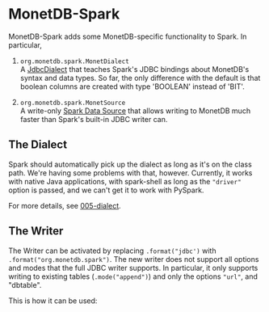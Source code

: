 # MonetDB-Spark

MonetDB-Spark adds some MonetDB-specific functionality to Spark.
In particular,

1. `org.monetdb.spark.MonetDialect`<br>
   A [JdbcDialect] that teaches Spark's JDBC bindings about MonetDB's
   syntax and data types. So far, the only difference with the default
   is that boolean columns are created with type 'BOOLEAN' instead
   of 'BIT'.

2. `org.monetdb.spark.MonetSource`<br>
   A write-only [Spark Data Source] that allows writing to MonetDB much
   faster than Spark's built-in JDBC writer can.


## The Dialect

Spark should automatically pick up the dialect as long as it's on the
class path. We're having some problems with that, however.
Currently, it works with native Java applications, with spark-shell
as long as the `"driver"` option is passed, and we can't get it to
work with PySpark.

For more details, see [005-dialect](notes/005-dialect.md).


## The Writer

The Writer can be activated by replacing `.format("jdbc')`
with `.format("org.monetdb.spark")`.
The new writer does not support all options and modes that the
full JDBC writer supports. In particular, it only supports writing
to existing tables (`.mode("append")`) and only the options `"url"`,
and "dbtable".

This is how it can be used:



[JdbcDialect]: https://spark.apache.org/docs/latest/api/java/org/apache/spark/sql/jdbc/JdbcDialect.html

[Spark Data Source]: https://spark.apache.org/docs/latest/sql-data-sources.html